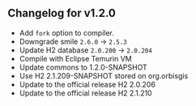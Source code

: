 ## Changelog for v1.2.0

+ Add `fork` option to compiler.
+ Downgrade smile `2.6.0` -> `2.5.3`
+ Update H2 database `2.0.200` -> `2.0.204`
+ Compile with Eclipse Temurin VM
+ Update commons to 1.2.0-SNAPSHOT
+ Use H2 2.1.209-SNAPSHOT stored on org.orbisgis 
+ Update to the official release H2 2.0.206
+ Update to the official release H2 2.1.210
